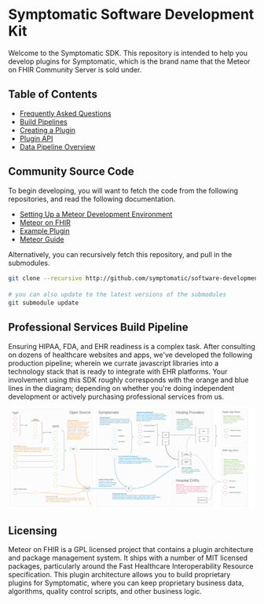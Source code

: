 # Symptomatic Software Development Kit  

Welcome to the Symptomatic SDK.  This repository is intended to help you develop plugins for Symptomatic, which is the brand name that the Meteor on FHIR Community Server is sold under.  


## Table of Contents  
- [Frequently Asked Questions](https://github.com/symptomatic/software-development-kit/blob/master/documentation/faq.md)  
- [Build Pipelines](https://github.com/symptomatic/software-development-kit/blob/master/documentation/build.pipelines.md)  
- [Creating a Plugin](https://github.com/symptomatic/software-development-kit/blob/master/documentation/creating.a.new.plugin.md)  
- [Plugin API](https://github.com/symptomatic/software-development-kit/blob/master/documentation/plugin.api.md)  
- [Data Pipeline Overview](https://github.com/symptomatic/software-development-kit/blob/master/documentation/architecture.overview.md)  


## Community Source Code   
To begin developing, you will want to fetch the code from the following repositories, and read the following documentation.
- [Setting Up a Meteor Development Environment](https://github.com/symptomatic/software-development-kit/blob/master/documentation/getting.started.md)  
- [Meteor on FHIR](https://github.com/clinical-meteor/meteor-on-fhir)  
- [Example Plugin](https://github.com/symptomatic/example-plugin)  
- [Meteor Guide](https://guide.meteor.com)  

Alternatively, you can recursively fetch this repository, and pull in the submodules.
```sh
git clone --recursive http://github.com/symptomatic/software-development-kit

# you can also update to the latest versions of the submodules 
git submodule update
```

## Professional Services Build Pipeline  

Ensuring HIPAA, FDA, and EHR readiness is a complex task.  After consulting on dozens of healthcare websites and apps, we've developed the following production pipeline; wherein we currate javascript libraries into a technology stack that is ready to integrate with EHR platforms.   Your involvement using this SDK roughly corresponds with the orange and blue lines in the diagram; depending on whether you're doing independent development or actively purchasing professional services from us.

![Client Engagement Build Pipeline](https://raw.githubusercontent.com/symptomatic/software-development-kit/master/images/ClientEngagementBuildPipeline.png)  

## Licensing   

Meteor on FHIR is a GPL licensed project that contains a plugin architecture and package management system.  It ships with a number of MIT licensed packages, particularly around the Fast Healthcare Interoperability Resource specification.  This plugin architecture allows you to build proprietary plugins for Symptomatic, where you can keep proprietary business data, algorithms, quality control scripts, and other business logic.  
